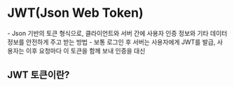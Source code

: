 <h1>JWT(Json Web Token)</h1>
- Json 기반의 토큰 형식으로, 클라이언트와 서버 간에 사용자 인증 정보와 기타 데이터 정보를 안전하게 주고 받는 방법</>
- 보통 로그인 후 서버는 사용자에게 JWT를 발급, 사용자는 이후 요청마다 이 토큰을 함께 보내 인증을 대신
<h2>JWT 토큰이란?</h2>
